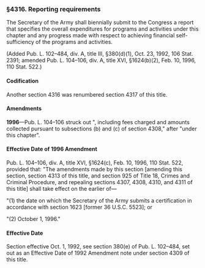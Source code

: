 ### §4316. Reporting requirements ###

The Secretary of the Army shall biennially submit to the Congress a report that specifies the overall expenditures for programs and activities under this chapter and any progress made with respect to achieving financial self-sufficiency of the programs and activities.

(Added Pub. L. 102–484, div. A, title III, §380(d)(1), Oct. 23, 1992, 106 Stat. 2391; amended Pub. L. 104–106, div. A, title XVI, §1624(b)(2), Feb. 10, 1996, 110 Stat. 522.)

#### Codification ####

Another section 4316 was renumbered section 4317 of this title.

#### Amendments ####

**1996**—Pub. L. 104–106 struck out ", including fees charged and amounts collected pursuant to subsections (b) and (c) of section 4308," after "under this chapter".

#### Effective Date of 1996 Amendment ####

Pub. L. 104–106, div. A, title XVI, §1624(c), Feb. 10, 1996, 110 Stat. 522, provided that: "The amendments made by this section [amending this section, section 4313 of this title, and section 925 of Title 18, Crimes and Criminal Procedure, and repealing sections 4307, 4308, 4310, and 4311 of this title] shall take effect on the earlier of—

"(1) the date on which the Secretary of the Army submits a certification in accordance with section 1623 [former 36 U.S.C. 5523]; or

"(2) October 1, 1996."

#### Effective Date ####

Section effective Oct. 1, 1992, see section 380(e) of Pub. L. 102–484, set out as an Effective Date of 1992 Amendment note under section 4309 of this title.